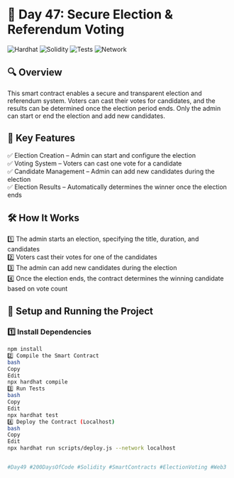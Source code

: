 # 📅 Day 47: Secure Election & Referendum Voting

![Hardhat](https://img.shields.io/badge/Built%20With-Hardhat-blue)
![Solidity](https://img.shields.io/badge/Solidity-0.8.21-purple)
![Tests](https://img.shields.io/badge/Tests-Chai%20%26%20Waffle-green)
![Network](https://img.shields.io/badge/Network-Localhost-orange)

## 🔍 Overview
This smart contract enables a secure and transparent election and referendum system. Voters can cast their votes for candidates, and the results can be determined once the election period ends. Only the admin can start or end the election and add new candidates.

## 📜 Key Features
✅ Election Creation – Admin can start and configure the election  
✅ Voting System – Voters can cast one vote for a candidate  
✅ Candidate Management – Admin can add new candidates during the election  
✅ Election Results – Automatically determines the winner once the election ends  

## 🛠️ How It Works
1️⃣ The admin starts an election, specifying the title, duration, and candidates  
2️⃣ Voters cast their votes for one of the candidates  
3️⃣ The admin can add new candidates during the election  
4️⃣ Once the election ends, the contract determines the winning candidate based on vote count  

## 🚀 Setup and Running the Project

### 1️⃣ Install Dependencies
```bash
npm install
2️⃣ Compile the Smart Contract
bash
Copy
Edit
npx hardhat compile
3️⃣ Run Tests
bash
Copy
Edit
npx hardhat test
4️⃣ Deploy the Contract (Localhost)
bash
Copy
Edit
npx hardhat run scripts/deploy.js --network localhost


#Day49 #200DaysOfCode #Solidity #SmartContracts #ElectionVoting #Web3